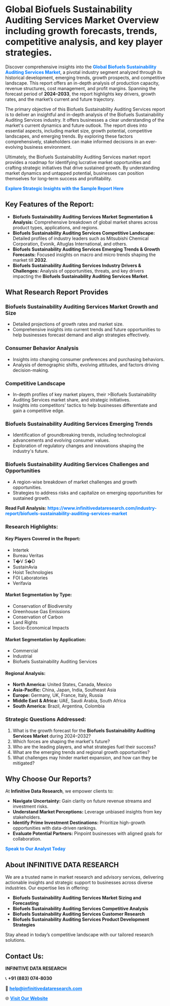 <h1>Global Biofuels Sustainability Auditing Services Market Overview including growth forecasts, trends, competitive analysis, and key player strategies.</h1>
<p>
Discover comprehensive insights into the 
<a href="https://www.infinitivedataresearch.com/industry-report/biofuels-sustainability-auditing-services-market" rel="dofollow" style="color: #007BFF; text-decoration: none;"><strong>Global Biofuels Sustainability Auditing Services Market</strong></a>, a pivotal industry segment analyzed through its historical development, emerging trends, growth prospects, and competitive landscape. This report offers an in-depth analysis of production capacity, revenue structures, cost management, and profit margins. Spanning the forecast period of <strong>2024–2033</strong>, the report highlights key drivers, growth rates, and the market’s current and future trajectory.
</p>
<p>
The primary objective of this Biofuels Sustainability Auditing Services report is to deliver an insightful and in-depth analysis of the Biofuels Sustainability Auditing Services industry. It offers businesses a clear understanding of the market's current dynamics and future outlook. The report dives into essential aspects, including market size, growth potential, competitive landscapes, and emerging trends. By exploring these factors comprehensively, stakeholders can make informed decisions in an ever-evolving business environment.
</p>
<p>
Ultimately, the Biofuels Sustainability Auditing Services market report provides a roadmap for identifying lucrative market opportunities and crafting strategic initiatives that drive sustained growth. By understanding market dynamics and untapped potential, businesses can position themselves for long-term success and profitability.
</p>
<p>
<a href="https://www.infinitivedataresearch.com/request-sample/reportId=107706" style="color: #007BFF; text-decoration: none;"><strong>Explore Strategic Insights with the Sample Report Here</strong></a>
</p>

<h2>Key Features of the Report:</h2>
<ul>
<li><strong>Biofuels Sustainability Auditing Services Market Segmentation & Analysis:</strong> Comprehensive breakdown of global market shares across product types, applications, and regions.</li>
<li><strong>Biofuels Sustainability Auditing Services Competitive Landscape:</strong> Detailed profiles of industry leaders such as Mitsubishi Chemical Corporation, Evonik, Altuglas International, and others.</li>
<li><strong>Biofuels Sustainability Auditing Services Emerging Trends & Growth Forecasts:</strong> Focused insights on macro and micro trends shaping the market till <strong>2032</strong>.</li>
<li><strong>Biofuels Sustainability Auditing Services Industry Drivers & Challenges:</strong> Analysis of opportunities, threats, and key drivers impacting the <strong>Biofuels Sustainability Auditing Services Market</strong>.</li>
</ul>

<h2>What Research Report Provides</h2>
<h3>Biofuels Sustainability Auditing Services Market Growth and Size</h3>
<ul>
<li>Detailed projections of growth rates and market size.</li>
<li>Comprehensive insights into current trends and future opportunities to help businesses forecast demand and align strategies effectively.</li>
</ul>

<h3>Consumer Behavior Analysis</h3>
<ul>
<li>Insights into changing consumer preferences and purchasing behaviors.</li>
<li>Analysis of demographic shifts, evolving attitudes, and factors driving decision-making.</li>
</ul>

<h3>Competitive Landscape</h3>
<ul>
<li>In-depth profiles of key market players, their >Biofuels Sustainability Auditing Services market share, and strategic initiatives.</li>
<li>Insights into competitors' tactics to help businesses differentiate and gain a competitive edge.</li>
</ul>

<h3>Biofuels Sustainability Auditing Services Emerging Trends</h3>
<ul>
<li>Identification of groundbreaking trends, including technological advancements and evolving consumer values.</li>
<li>Exploration of regulatory changes and innovations shaping the industry's future.</li>
</ul>

<h3>Biofuels Sustainability Auditing Services Challenges and Opportunities</h3>
<ul>
<li>A region-wise breakdown of market challenges and growth opportunities.</li>
<li>Strategies to address risks and capitalize on emerging opportunities for sustained growth.</li>
</ul>
<p><strong>Read Full Analysis:</strong> <a href="https://www.infinitivedataresearch.com/industry-report/biofuels-sustainability-auditing-services-market" rel="dofollow" style="color: #007BFF; text-decoration: none;"><strong>https://www.infinitivedataresearch.com/industry-report/biofuels-sustainability-auditing-services-market</strong></a></p>
<h3>Research Highlights:</h3>
<h4>Key Players Covered in the Report:</h4>
<ul><li>Intertek</li><li>Bureau Veritas</li><li>T�V S�D</li><li>SustainAvia</li><li>Hoist Technologies</li><li>FOI Laboratories</li><li>Verifavia</li></ul>
<h4>Market Segmentation by Type:</h4>
<ul><li>Conservation of Biodiversity</li><li>Greenhouse Gas Emissions</li><li>Conservation of Carbon</li><li>Land Rights</li><li>Socio-Economical Impacts</li></ul>
<h4>Market Segmentation by Application:</h4>
<ul><li>Commercial</li><li>Industrial</li><li>Biofuels Sustainability Auditing Services</li></ul>

<h4>Regional Analysis:</h4>
<ul>
<li><strong>North America:</strong> United States, Canada, Mexico</li>
<li><strong>Asia-Pacific:</strong> China, Japan, India, Southeast Asia</li>
<li><strong>Europe:</strong> Germany, UK, France, Italy, Russia</li>
<li><strong>Middle East & Africa:</strong> UAE, Saudi Arabia, South Africa</li>
<li><strong>South America:</strong> Brazil, Argentina, Colombia</li>
</ul>

<h3>Strategic Questions Addressed:</h3>
<ol>
<li>What is the growth forecast for the <strong>Biofuels Sustainability Auditing Services Market</strong> during 2024–2032?</li>
<li>Which forces are shaping the market's future?</li>
<li>Who are the leading players, and what strategies fuel their success?</li>
<li>What are the emerging trends and regional growth opportunities?</li>
<li>What challenges may hinder market expansion, and how can they be mitigated?</li>
</ol>

<h2>Why Choose Our Reports?</h2>
<p>At <strong>Infinitive Data Research</strong>, we empower clients to:</p>
<ul>
<li><strong>Navigate Uncertainty:</strong> Gain clarity on future revenue streams and investment risks.</li>
<li><strong>Understand Market Perceptions:</strong> Leverage unbiased insights from key stakeholders.</li>
<li><strong>Identify Prime Investment Destinations:</strong> Prioritize high-growth opportunities with data-driven rankings.</li>
<li><strong>Evaluate Potential Partners:</strong> Pinpoint businesses with aligned goals for collaboration.</li>
</ul>
<p><a href="https://www.infinitivedataresearch.com/industry-report/biofuels-sustainability-auditing-services-market" rel="dofollow" style="color: #007BFF; text-decoration: none;"><strong>Speak to Our Analyst Today</strong></a></p>

<h2>About INFINITIVE DATA RESEARCH</h2>
<p>We are a trusted name in market research and advisory services, delivering actionable insights and strategic support to businesses across diverse industries. Our expertise lies in offering:</p>
<ul>
<li><strong>Biofuels Sustainability Auditing Services Market Sizing and Forecasting</strong></li>
<li><strong>Biofuels Sustainability Auditing Services Competitive Analysis</strong></li>
<li><strong>Biofuels Sustainability Auditing Services Customer Research</strong></li>
<li><strong>Biofuels Sustainability Auditing Services Product Development Strategies</strong></li>
</ul>
<p>Stay ahead in today’s competitive landscape with our tailored research solutions.</p>

<h2>Contact Us:</h2>
<p><strong>INFINITIVE DATA RESEARCH</strong></p>
<p>📞 <strong>+91 (883) 074-8030</strong></p>
<p>📧 <strong><a href="mailto:help@infinitivedataresearch.com" style="color: #007BFF;">help@infinitivedataresearch.com</a></strong></p>
<p>🌐 <strong><a href="https://www.infinitivedataresearch.com" rel="dofollow" style="color: #007BFF;">Visit Our Website</a></strong></p>